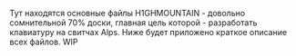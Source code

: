 Тут находятся основные файлы H1GHMOUNTAIN - довольно сомнительной 70% доски, главная цель которой - разработать клавиатуру на свитчах Alps.
Ниже будет приложено краткое описание всех файлов.
WIP
